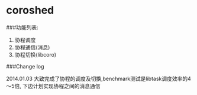 coroshed
========

###功能列表:

1. 协程调度
2. 协程通信(消息)
3. 协程切换(libcoro)

###Change log

2014.01.03 大致完成了协程的调度及切换,benchmark测试是libtask调度效率的4～5倍,
            下边计划实现协程之间的消息通信
